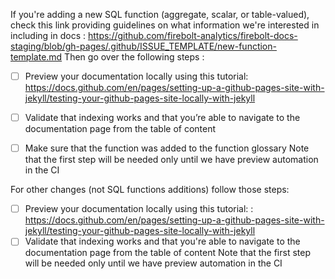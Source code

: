 
If you're adding a new SQL function (aggregate, scalar, or table-valued), check this link providing guidelines on what information we're interested in including in docs :
https://github.com/firebolt-analytics/firebolt-docs-staging/blob/gh-pages/.github/ISSUE_TEMPLATE/new-function-template.md
Then go over the following steps :
- [ ] Preview your documentation locally using this tutorial: https://docs.github.com/en/pages/setting-up-a-github-pages-site-with-jekyll/testing-your-github-pages-site-locally-with-jekyll
- [ ] Validate that indexing works and that you’re able to navigate to the documentation page from the table of content
- [ ] Make sure that the function was added to the function glossary
Note that the first step will be needed only until we have preview automation in the CI


For other changes (not SQL functions additions) follow those steps:
- [ ] Preview your  documentation locally using this tutorial: : https://docs.github.com/en/pages/setting-up-a-github-pages-site-with-jekyll/testing-your-github-pages-site-locally-with-jekyll
- [ ] Validate  that indexing works and that you're able to navigate to the documentation page from the table of content
Note that the first step will be needed only until we have preview automation in the CI

